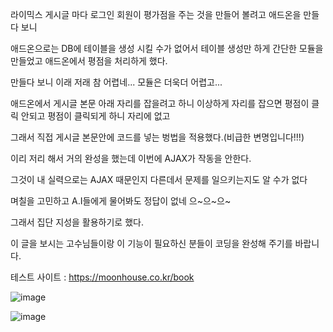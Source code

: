 라이믹스 게시글 마다 로그인 회원이 평가점을 주는 것을 만들어 볼려고 애드온을 만들다 보니

애드온으로는 DB에 테이블을 생성 시킬 수가 없어서 테이블 생성만 하게 간단한 모듈을 만들었고 애드온에서 평점을 처리하게 했다.

만들다 보니 이래 저래 참 어렵네... 모듈은 더욱더 어렵고...

애드온에서 게시글 본문 아래 자리를 잡을려고 하니 이상하게 자리를 잡으면 평점이 클릭 안되고 평점이 클릭되게 하니 자리에 없고

그래서 직접 게시글 본문안에 코드를 넣는 벙법을 적용했다.(비급한 변명입니다!!!)

이리 저리 해서 거의 완성을 했는데 이번에 AJAX가 작동을 안한다.

그것이 내 실력으로는 AJAX 때문인지 다른데서 문제를 일으키는지도 알 수가 없다 

며칠을 고민하고 A.I들에게 물어봐도 정답이 없네 으~으~으~

그래서 집단 지성을 활용하기로 했다.

이 글을 보시는 고수님들이랑 이 기능이 필요하신 분들이 코딩을 완성해 주기를 바랍니다.

테스트 사이트 : https://moonhouse.co.kr/book

![image](https://github.com/user-attachments/assets/ace877ec-ad5c-4fc2-9b6a-d3f23eb98f3b)

![image](https://github.com/user-attachments/assets/59f09f96-70b1-4652-8b62-2a0f1568d0d8)
